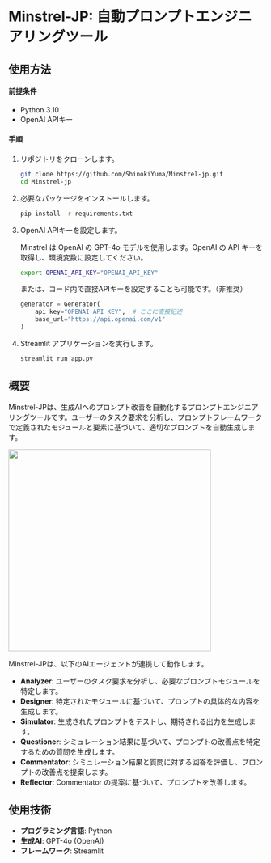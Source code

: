 # Minstrel-JP: 自動プロンプトエンジニアリングツール


## 使用方法

#### 前提条件

*   Python 3.10
*   OpenAI APIキー

#### 手順

1.  リポジトリをクローンします。

    ```bash
    git clone https://github.com/ShinokiYuma/Minstrel-jp.git
    cd Minstrel-jp
    ```

2.  必要なパッケージをインストールします。

    ```bash
    pip install -r requirements.txt
    ```

3.  OpenAI APIキーを設定します。

    Minstrel は OpenAI の GPT-4o モデルを使用します。OpenAI の API キーを取得し、環境変数に設定してください。

    ```bash
    export OPENAI_API_KEY="OPENAI_API_KEY"
    ```

    または、コード内で直接APIキーを設定することも可能です。（非推奨）

    ```python
    generator = Generator(
        api_key="OPENAI_API_KEY",  # ここに直接記述
        base_url="https://api.openai.com/v1"
    )
    ```

4.  Streamlit アプリケーションを実行します。

    ```bash
    streamlit run app.py
    ```


## 概要

Minstrel-JPは、生成AIへのプロンプト改善を自動化するプロンプトエンジニアリングツールです。ユーザーのタスク要求を分析し、プロンプトフレームワークで定義されたモジュールと要素に基づいて、適切なプロンプトを自動生成します。

[<img src="https://qiita-image-store.s3.ap-northeast-1.amazonaws.com/0/3625313/db17fa02-8aad-4e8e-ac52-ad533f3aa215.png" width="400">](https://qiita-image-store.s3.ap-northeast-1.amazonaws.com/0/3625313/db17fa02-8aad-4e8e-ac52-ad533f3aa215.png)

Minstrel-JPは、以下のAIエージェントが連携して動作します。

*   **Analyzer**: ユーザーのタスク要求を分析し、必要なプロンプトモジュールを特定します。
*   **Designer**: 特定されたモジュールに基づいて、プロンプトの具体的な内容を生成します。
*   **Simulator**: 生成されたプロンプトをテストし、期待される出力を生成します。
*   **Questioner**: シミュレーション結果に基づいて、プロンプトの改善点を特定するための質問を生成します。
*   **Commentator**: シミュレーション結果と質問に対する回答を評価し、プロンプトの改善点を提案します。
*   **Reflector**: Commentator の提案に基づいて、プロンプトを改善します。

## 使用技術

*   **プログラミング言語**: Python
*   **生成AI**: GPT-4o (OpenAI)
*   **フレームワーク**: Streamlit


